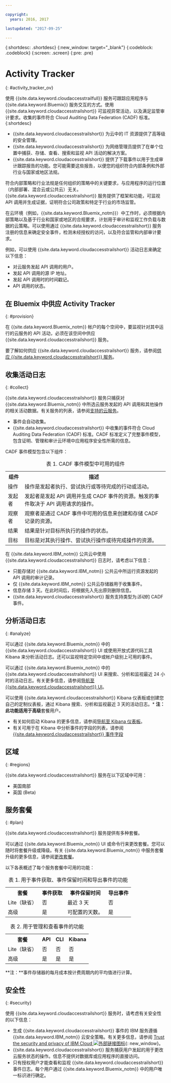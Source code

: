 ```yaml
---

copyright:
  years: 2016, 2017

lastupdated: "2017-09-25"

---
```


{:shortdesc: .shortdesc}
{:new_window: target="_blank"}
{:codeblock: .codeblock}
{:screen: .screen}
{:pre: .pre}


# Activity Tracker
{: #activity_tracker_ov}

使用 {{site.data.keyword.cloudaccesstrailfull}} 服务可跟踪应用程序与 {{site.data.keyword.Bluemix}} 服务交互的方式。使用 {{site.data.keyword.cloudaccesstrailshort}} 可监视异常活动，以及满足监管审计要求。收集的事件符合 Cloud Auditing Data Federation (CADF) 标准。
{:shortdesc}

* {{site.data.keyword.cloudaccesstrailshort}} 为云中的 IT 资源提供了高等级的安全管理。
* {{site.data.keyword.cloudaccesstrailshort}} 为网络管理员提供了在单个位置中捕获、存储、查看、搜索和监视 API 活动的解决方案。
* {{site.data.keyword.cloudaccesstrailshort}} 提供了下载事件以用于生成审计跟踪报告的功能。您可能需要这些报告，以便您的组织符合内部条例和外部行业与国家或地区法规。

符合内部策略和行业法规是任何组织的策略中的关键要求，与应用程序的运行位置（内部部署、混合云或公共云）无关。{{site.data.keyword.cloudaccesstrailshort}} 服务提供了框架和功能，可监视 API 调用并生成证据，证明符合公司政策和特定于行业的市场监管。

在云环境（例如，{{site.data.keyword.Bluemix_notm}}）中工作时，必须根据内部策略以及基于行业和国家或地区的合规要求，计划用于审计和监视工作负载与数据的云策略。可以使用通过 {{site.data.keyword.cloudaccesstrailshort}} 服务注册的信息来确定安全事件，检测未经授权的访问，以及符合监管和内部审计要求。

例如，可以使用 {{site.data.keyword.cloudaccesstrailshort}} 活动日志来确定以下信息：

* 对云服务发起 API 调用的用户。
* 发起 API 调用的源 IP 地址。
* 发起 API 调用时的时间戳记。
* API 调用的状态。


## 在 Bluemix 中供应 Activity Tracker
{: #provision}

在 {{site.data.keyword.Bluemix_notm}} 帐户的每个空间中，要监视针对其中运行的云服务的 API 活动，必须在该空间中供应 {{site.data.keyword.cloudaccesstrailshort}} 服务。

要了解如何供应 {{site.data.keyword.cloudaccesstrailshort}} 服务，请参阅[供应 {{site.data.keyword.cloudaccesstrailshort}} 服务](/docs/services/cloud-activity-tracker/how-to/provision.html#provision)。



## 收集活动日志
{: #collect}

{{site.data.keyword.cloudaccesstrailshort}} 服务只捕获对 {{site.data.keyword.Bluemix_notm}} 中所选云服务发起的 API 调用和其他操作的相关活动数据。有关服务的列表，请参阅[支持的云服务](/docs/services/cloud-activity-tracker/cloud_services.html#cloud_services)。

* 事件会自动收集。 
* {{site.data.keyword.cloudaccesstrailshort}} 中收集的事件符合 Cloud Auditing Data Federation (CADF) 标准。CADF 标准定义了完整事件模型，包含证明、管理和审计云环境中应用程序安全性所需的信息。

CADF 事件模型包含以下组件：

<table>
  <caption>表 1. CADF 事件模型中可用的组件</caption>
  <tr>
    <th>组件</th>
	<th>描述</th>
  </tr>
  <tr>
    <td>操作</td>
	<td>操作是发起者执行、尝试执行或等待完成的行动或活动。</td>
  </tr>
  <tr>
    <td>发起者</td>
	<td>发起者是发起 API 调用并生成 CADF 事件的资源。触发的事件取决于 API 调用请求的操作。</td>
  </tr>
  <tr>
    <td>观察者</td>
	<td>观察者是通过 CADF 事件中可用的信息来创建和存储 CADF 记录的资源。</td>
  </tr>
  <tr>
    <td>结果</td>
	<td>结果是针对目标所执行的操作的状态。</td>
  </tr>
  <tr>
    <td>目标</td>
	<td>目标是对其执行操作、尝试执行操作或待完成操作的资源。</td>
  </tr>
</table>


在 {{site.data.keyword.IBM_notm}} 公共云中使用 {{site.data.keyword.cloudaccesstrailshort}} 日志时，请考虑以下信息：

* 只能存储对 {{site.data.keyword.IBM_notm}} 公共云中所运行资源发起的 API 调用的审计记录。
* 仅 {{site.data.keyword.IBM_notm}} 公共云存储器用于收集事件。
* 信息存储 3 天。在此时间后，将根据先入先出原则删除信息。
* {{site.data.keyword.cloudaccesstrailshort}} 服务支持类型为*活动*的 CADF 事件。



## 分析活动日志
{: #analyze}

可以通过 {{site.data.keyword.Bluemix_notm}} 中的 {{site.data.keyword.cloudaccesstrailshort}} UI 或使用开放式源代码工具 Kibana 来分析活动日志。还可以监视特定空间中或帐户级别上可用的事件。

可以通过 {{site.data.keyword.Bluemix_notm}} 中的 {{site.data.keyword.cloudaccesstrailshort}} UI 来搜索、分析和监视最近 24 小时的活动日志。有关更多信息，请参阅[导航至 {{site.data.keyword.cloudaccesstrailshort}} UI](/docs/services/cloud-activity-tracker/how-to/manage-events-ui/launch_at_ui.html#launch_at_ui)。

可以使用 {{site.data.keyword.cloudaccesstrailshort}} Kibana 仪表板或创建您自己的定制仪表板，通过 Kibana 搜索、分析和监视最近 3 天的活动日志。* **注：**此功能适用于**高级**套餐用户。

* 有关如何启动 Kibana 的更多信息，请参阅[导航至 Kibana 仪表板](/docs/services/cloud-activity-tracker/how-to/manage-events-ui/launch_kibana.html#launch_kibana)。 
* 有关可用于在 Kibana 中分析事件的字段的列表，请参阅 [{{site.data.keyword.cloudaccesstrailshort}} 事件字段](/docs/services/cloud-activity-tracker/reference/at_event.html#at_event)



## 区域
{: #regions}

{{site.data.keyword.cloudaccesstrailshort}} 服务在以下区域中可用：

* 美国南部
* 英国 (Beta)


## 服务套餐
{: #plan}

{{site.data.keyword.cloudaccesstrailshort}} 服务提供有多种套餐。

可以通过 {{site.data.keyword.Bluemix_notm}} UI 或命令行来更改套餐。您可以随时将套餐升级或降级。有关 {{site.data.keyword.Bluemix_notm}} 中服务套餐升级的更多信息，请参阅[更改套餐](/docs/services/cloud-activity-tracker/plan/change_plan.html#change_plan)。 

以下各表概述了每个服务套餐中可用的功能：

<table>
    <caption>表 1. 用于事件获取、事件保留时间和导出事件的功能</caption>
      <tr>
        <th>套餐</th>
        <th>事件获取</th>
        <th>事件保留时间</th>
		<th>导出事件</th>
      </tr>
      <tr>
        <td>Lite（缺省）</td>
        <td>否</td>
        <td>最近 3 天</td>
		<td>否</td>
      </tr>
      <tr>
        <td>高级</td>
        <td>是</td>
        <td>可配置的天数。</td>
		<td>是</td>
      </tr>
</table>

<table>
    <caption>表 2. 用于管理和查看事件的功能</caption>
      <tr>
        <th>套餐</th>
		<th>API</th>
		<th>CLI</th>
        <th>Kibana</th>
      </tr>
      <tr>
        <td>Lite（缺省）</td>
		<td>否</td>
		<td>否</td>
        <td>否</td>
      </tr>
      <tr>
        <td>高级</td>
		<td>是</td>
		<td>是</td>
        <td>是</td>
      </tr>
</table>

**注：**事件存储器的每月成本按计费周期内的平均值进行计算。

## 安全性
{: #security}

使用 {{site.data.keyword.cloudaccesstrailshort}} 服务时，请考虑有关安全性的以下信息：

* 生成 {{site.data.keyword.cloudaccesstrailshort}} 事件的 IBM 服务遵循 {{site.data.keyword.IBM_notm}} 云安全策略。有关更多信息，请参阅 [Trust the security and privacy of IBM Cloud ![外部链接图标](../../icons/launch-glyph.svg "外部链接图标")](https://www.ibm.com/cloud-computing/learn-more/why-ibm-cloud/security/){: new_window}。
* {{site.data.keyword.cloudaccesstrailshort}} 服务捕获用户发起的用于更改云服务状态的操作。信息不提供对数据库或应用程序的直接访问。
* 只有授权用户才能查看和监视 {{site.data.keyword.cloudaccesstrailshort}} 事件日志。每个用户通过 {{site.data.keyword.Bluemix_notm}} 中的用户唯一标识进行确定。
